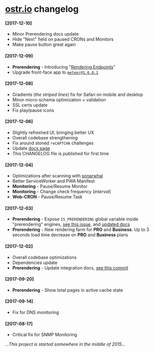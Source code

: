 [ostr.io](https://ostr.io) changelog
========

#### [2017-12-10]
 - Minor Prerendering docs update
 - Hide "Next" field on paused CRONs and Monitors
 - Make pause button great again

#### [2017-12-09]
 - __Prerendering__ - Introducing "[Rendering Endpoints](https://github.com/VeliovGroup/ostrio/blob/master/docs/prerendering/rendering-endpoints.md)"
 - Upgrade front-face app to [`meteor@1.6.0.1`](https://github.com/meteor/meteor/blob/devel/History.md#v1601-2017-12-08)

#### [2017-12-08]
 - Gradients (*the striped lines*) fix for Safari on mobile and desktop
 - Minor micro-schema optimization + validation
 - SSL certs update
 - Fix play/pause icons

#### [2017-12-06]
 - Slightly refreshed UI, bringing better UX
 - Overall codebase strengthening
 - Fix around stoned `reCAPTCHA` challenges
 - Update [docs page](https://ostr.io/info/docs)
 - This CHANGELOG file is published for first time

#### [2017-12-04]
 - Optimizations after scanning with [sonarwhal](https://sonarwhal.com/scanner)
 - Better ServiceWorker and PWA Manifest
 - __Monitoring__ - Pause/Resume Monitor
 - __Monitoring__ - Change check frequency (*interval*)
 - __Web-CRON__ - Pause/Resume Task

#### [2017-12-03]
 - __Prerendering__ - Expose `IS_PRERENDERING` global variable inside "prerendering" engines, [see this issue](https://github.com/VeliovGroup/spiderable-middleware/issues/4), and [updated docs](https://github.com/VeliovGroup/ostrio/blob/master/docs/prerendering/detect-prerendering.md)
 - __Prerendering__ - New rendering farm for __PRO__ and __Business__. Up to 3 seconds load time decrease on __PRO__ and __Business__ plans

#### [2017-12-02]
 - Overall codebase optimizations
 - Dependencies update
 - __Prerendering__ - Update integration docs, [see this commit](https://github.com/VeliovGroup/spiderable-middleware/commit/8d0c55d488d1c3a61606604feec3c8116c447002)

#### [2017-09-20]
 - __Prerendering__ - Show total pages in active cache state

#### [2017-09-14]
 - Fix for DNS monitoring

#### [2017-08-17]
 - Critical fix for SNMP Monitoring

*...This project is started somewhere in the middle of 2015...*